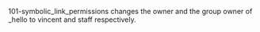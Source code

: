101-symbolic_link_permissions  changes the owner and the group owner of _hello to vincent and staff respectively.
